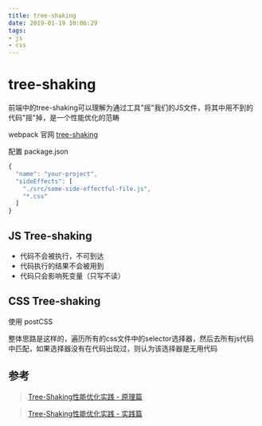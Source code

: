 ```yaml
---
title: tree-shaking
date: 2019-01-19 10:06:29
tags:
- js
- css
---
```


# tree-shaking

前端中的tree-shaking可以理解为通过工具"摇"我们的JS文件，将其中用不到的代码"摇"掉，是一个性能优化的范畴

webpack 官网 [tree-shaking](https://webpack.js.org/guides/tree-shaking/)

配置 package.json

```js
{
  "name": "your-project",
  "sideEffects": [
    "./src/some-side-effectful-file.js",
    "*.css"
  ]
}
```

## JS Tree-shaking

- 代码不会被执行，不可到达
- 代码执行的结果不会被用到
- 代码只会影响死变量（只写不读）

## CSS Tree-shaking

使用 postCSS

整体思路是这样的，遍历所有的css文件中的selector选择器，然后去所有js代码中匹配，如果选择器没有在代码出现过，则认为该选择器是无用代码

## 参考

> [Tree-Shaking性能优化实践 - 原理篇](https://juejin.im/post/5a4dc842518825698e7279a9)

> [Tree-Shaking性能优化实践 - 实践篇](https://juejin.im/post/5a4dca1d518825128654fa78)